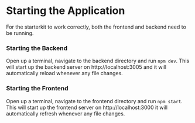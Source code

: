 # Starting the Application

For the starterkit to work correctly, both the frontend and backend need to be running.

### Starting the Backend

Open up a terminal, navigate to the backend directory and run `npm dev`. This will start up the backend server on http://localhost:3005 and it will automatically reload whenever any file changes.

### Starting the Frontend

Open up a terminal, navigate to the frontend directory and run `npm start`. This will start up the frontend server on http://localhost:3000 it will automatically refresh whenever any file changes.
